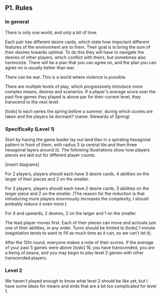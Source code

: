 ## P1. Rules

### In general

There is only one world, and only a bit of time.

Each pair has different desire cards, which state how important different features of the environment are to them. Their goal is to bring the sum of their desires towards optimal. To do this they will have to navigate the desires of other players, which conflict with theirs, but sometimes also harmonize. There will be a plan that you can agree on, and the plan you can agree on is usually better than war.

There can be war. This is a world where violence is possible.

There are multiple levels of play, which progressively introduce more complex means, desires and scenarios. If a player's average score over the past five games they played is above par for their current level, they transcend to the next level.

[todo] Is each series the spring before a summer, during which scores are taken and the players lie dormant? (name: Stewards of Spring)

### Specifically (Level 1)

Start by having the game leader lay out land tiles in a spiraling hexagonal pattern in front of them, with radius 3 (a central tile and then three hexagonal layers around it). The following illustrations show how players pieces are laid out for different player counts.

[insert diagrams]

For 2 players, players should each have 3 desire cards, 4 abilities on the larger of their pieces and 2 on the smaller.

For 3 players, players should each have 2 desire cards, 3 abilities on the larger piece and 2 on the smaller. (The reason for the reduction is that introducing more players enormously increases the complexity, I should probably reduce it even more.)

For 4 and upwards, 2 desires, 2 on the larger and 1 on the smaller.

The lead player moves first. Each of their pieces can move and activate just one of their abilities, in any order. Turns should be limited to [todo] 1 minute (negotiation tends to want to fill as much time as it can, so we can't let it).

After the 12th round, everyone makes a note of their scores. If the average of your past 5 games were above [todo] 16, you have transcended, you are a being of peace, and you may begin to play level 2 games with other transcended players.

### Level 2

We haven't played enough to know what level 2 should be like yet, but I have some ideas for means and ends that are a bit too complicated for level 1.

